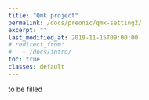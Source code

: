 ```yaml
---
title: "Qmk project"
permalink: /docs/preonic/qmk-setting2/
excerpt: ""
last_modified_at: 2019-11-15T09:00:00
# redirect_from:
#   - /docs/intro/
toc: true
classes: default
---
```


to be filled